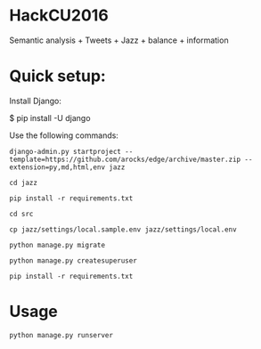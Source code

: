 # HackCU2016
Semantic analysis + Tweets + Jazz + balance + information

# Quick setup:
Install Django:

  $ pip install -U django
  
Use the following commands:
  
  `django-admin.py startproject --template=https://github.com/arocks/edge/archive/master.zip --extension=py,md,html,env jazz`
  
  `cd jazz`
  
  `pip install -r requirements.txt `
  
  `cd src`
  
  `cp jazz/settings/local.sample.env jazz/settings/local.env`
  
  `python manage.py migrate`
  
  `python manage.py createsuperuser`
  
  `pip install -r requirements.txt`

# Usage

`python manage.py runserver`

